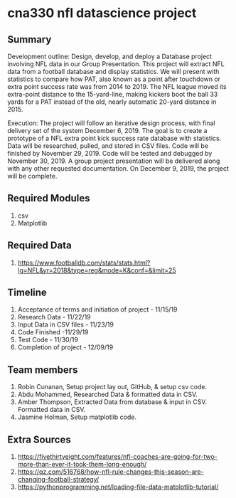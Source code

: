 # cna330 nfl datascience project

## Summary
Development outline: Design, develop, and deploy a Database project involving NFL data in our Group Presentation. This project will extract NFL data from a football database and display statistics. We will present with statistics to compare how PAT, also known as a point after touchdown or extra point success rate was from 2014 to 2019. The NFL league moved its extra-point distance to the 15-yard-line, making kickers boot the ball 33 yards for a PAT instead of the old, nearly automatic 20-yard distance in 2015.

Execution: The project will follow an iterative design process, with final delivery set of the system December 6, 2019. The goal is to create a prototype of a NFL extra point kick success rate database with statistics. Data will be researched, pulled, and stored in CSV files. Code will be finished by November 29, 2019. Code will be tested and debugged by November 30, 2019. A group project presentation will be delivered along with any other requested documentation. On December 9, 2019, the project will be complete.

## Required Modules
1. csv
2. Matplotlib

## Required Data
1. https://www.footballdb.com/stats/stats.html?lg=NFL&yr=2018&type=reg&mode=K&conf=&limit=25

## Timeline 
1. Acceptance of terms and initiation of project - 11/15/19
2. Research Data - 11/22/19
3. Input Data in CSV files - 11/23/19
4. Code Finished -11/29/19 
5. Test Code - 11/30/19
6. Completion of project - 12/09/19
   
## Team members 
1. Robin Cunanan, Setup project lay out, GitHub, & setup csv code.
2. Abdu Mohammed, Researched Data & formatted data in CSV.
3. Amber Thompson, Extracted Data from database & input in CSV. Formatted data in CSV.
4. Jasmine Holman, Setup matplotlib code.

## Extra Sources
1. https://fivethirtyeight.com/features/nfl-coaches-are-going-for-two-more-than-ever-it-took-them-long-enough/
2. https://qz.com/516768/how-nfl-rule-changes-this-season-are-changing-football-strategy/
3. https://pythonprogramming.net/loading-file-data-matplotlib-tutorial/

